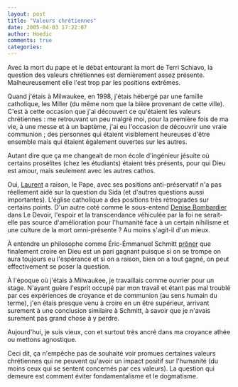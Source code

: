 ```yaml
---
layout: post
title: "Valeurs chrétiennes"
date: 2005-04-03 17:22:07
author: Hoedic
comments: true
categories: 
---
```



Avec la mort du pape et le débat entourant la mort de Terri Schiavo, la question des valeurs chrétiennes est dernièrement assez présente. Malheureusement elle l'est trop par les positions extrêmes.

Quand j'étais à Milwaukee, en 1998, j'étais hébergé par une famille catholique, les Miller (du même nom que la bière provenant de cette ville). C'est à cette occasion que j'ai découvert ce qu'étaient les valeurs chrétiennes : me retrouvant un peu malgré moi, pour la première fois de ma vie, à une messe et à un baptème, j'ai eu l'occasion de découvrir une vraie communion ; des personnes qui étaient visiblement heureuses d'être ensemble mais qui étaient également ouvertes sur les autres.

Autant dire que ça me changeait de mon école d'ingénieur jésuite où certains prosélites (chez les étudiants) étaient très présents, pour qui Dieu est amour, mais seulement avec les autres cathos.

Oui, [Laurent](http://embruns.net/logbook/2005/04/02.html#002122) a raison, le Pape, avec ses positions anti-préservatif n'a pas réellement aidé sur la question du Sida (et d'autres questions aussi importantes). L'église catholique a des positions très rétrogrades sur certains points. D'un autre coté comme le sous-entend [Denise Bombardier](http://www.ledevoir.com/2005/03/26/77969.html) dans Le Devoir, l'espoir et la transcendance véhiculée par la foi ne serait-elle pas source d'amélioration pour l'humanité face à un certain nihilisme et une culture de la mort omni-présente ? Au moins s'agit-il d'un mieux.

À entendre un philosophe comme Éric-Émmanuel Schmitt [prôner](http://radio-canada.ca/actualite/v2/michaelle/niveau2_2456.shtml) que finalement croire en Dieu est un pari gagnant puisque si on se trompe on aura toujours eu l'espérance et si on a raison, bien on a tout gagné, on peut effectivement se poser la question.

À l'époque où j'étais à Milwaukee, je travaillais comme ouvrier pour un stage. N'ayant guère l'esprit occupé par mon travail et étant pas mal troublé par ces expériences de croyance et de communion (au sens humain du terme), j'en étais presque venu à croire en un être supérieur, arrivant surement à une conclusion similaire à Schmitt, à savoir que je n'avais surement pas grand chose à y perdre.

Aujourd'hui, je suis vieux, con et surtout très ancré dans ma croyance athée ou mettons agnostique.

Ceci dit, ça n'empêche pas de souhaité voir promues certaines valeurs chrétiennes qui ne peuvent qu'avoir un impact positif sur l'humanité (du moins ceux qui se sentent concernés par ces valeurs). La question qui demeure est comment éviter fondamentalisme et le dogmatisme.